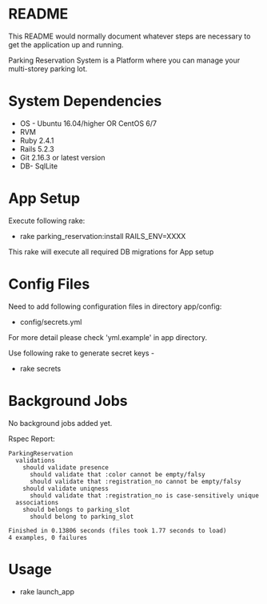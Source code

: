 # README

This README would normally document whatever steps are necessary to get the
application up and running.

Parking Reservation System is a Platform where you can manage your multi-storey parking lot.

# System Dependencies

* OS - Ubuntu 16.04/higher OR CentOS 6/7
* RVM
* Ruby 2.4.1
* Rails 5.2.3
* Git 2.16.3 or latest version
* DB- SqlLite

# App Setup

Execute following rake:
* rake parking_reservation:install RAILS_ENV=XXXX

This rake will execute all required DB migrations for App setup

# Config Files

Need to add following configuration files in directory app/config:
* config/secrets.yml

For more detail please check 'yml.example' in app directory.

Use following rake to generate secret keys -
* rake secrets

# Background Jobs

No background jobs added yet.

Rspec Report:

```
ParkingReservation
  validations
    should validate presence
      should validate that :color cannot be empty/falsy
      should validate that :registration_no cannot be empty/falsy
    should validate uniqness
      should validate that :registration_no is case-sensitively unique
  associations
    should belongs to parking_slot
      should belong to parking_slot

Finished in 0.13806 seconds (files took 1.77 seconds to load)
4 examples, 0 failures

```

# Usage

  * rake launch_app
